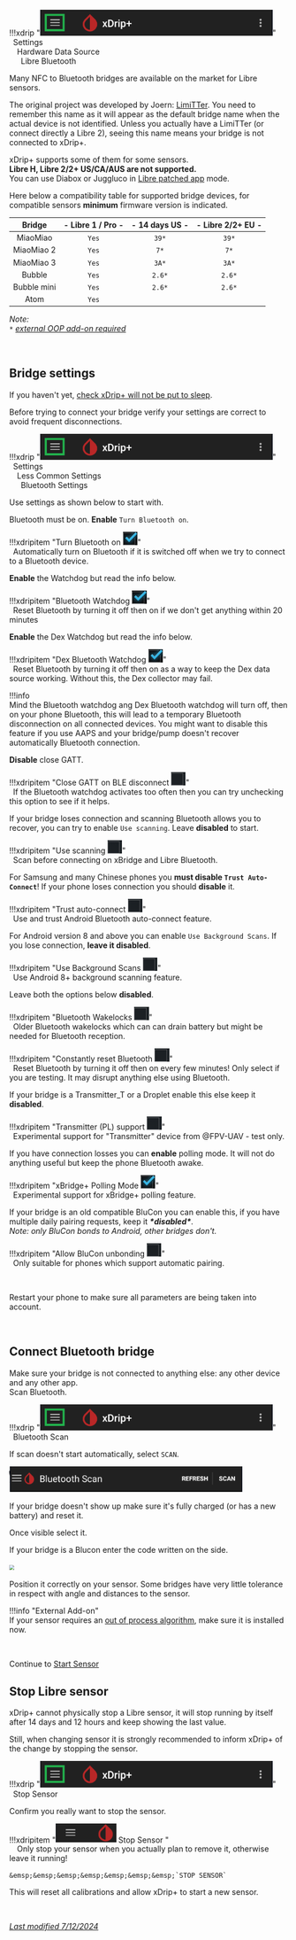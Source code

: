 !!!xdrip "<img src="../../images/hamburger_menu.png" style="zoom:75%;" />"  
    &ensp;Settings  
    &emsp;Hardware Data Source  
    &ensp;&emsp;Libre Bluetooth

Many NFC to Bluetooth bridges are available on the market for Libre sensors.

The original project was developed by Joern: [LimiTTer](https://github.com/JoernL/LimiTTer). You need to remember this name as it will appear as the default bridge name when the actual device is not identified. Unless you actually have a LimiTTer (or connect directly a Libre 2), seeing this name means your bridge is not connected to xDrip+.

xDrip+ supports some of them for some sensors.  
**Libre H, Libre 2/2+ US/CA/AUS are not supported.**  
You can use Diabox or Juggluco in [Libre patched app](/install/libre2patch/) mode.

Here below a compatibility table for supported bridge devices, for compatible sensors **minimum** firmware version is indicated.

|   Bridge    | - Libre 1 / Pro - | - 14 days US - | - Libre 2/2+ EU - |
| :---------: | :---------------: | :------------: | :---------------: |
|  MiaoMiao   |       `Yes`       |     `39*`      |       `39*`       |
| MiaoMiao 2  |       `Yes`       |      `7*`      |       `7*`        |
| MiaoMiao 3  |       `Yes`       |     `3A*`      |       `3A*`       |
|   Bubble    |       `Yes`       |     `2.6*`     |      `2.6*`       |
| Bubble mini |       `Yes`       |     `2.6*`     |      `2.6*`       |
|    Atom     |       `Yes`       |                |                   |

*Note:*  
*`*` [external OOP add-on required](../../use/OOP)*

</br>

## Bridge settings

If you haven't yet, [check xDrip+ will not be put to sleep](../install/#make-sure-xdrip-will-not-be-put-to-sleep).

Before trying to connect your bridge verify your settings are correct to avoid frequent disconnections.

!!!xdrip "<img src="../../images/hamburger_menu.png" style="zoom:75%;" />"  
    &ensp;Settings  
    &emsp;Less Common Settings  
    &ensp;&emsp;Bluetooth Settings  

Use settings as shown below to start with.

Bluetooth must be on. **Enable** `Turn Bluetooth on`.

!!!xdripitem "Turn Bluetooth on <span class='symbol'><img src="../../images/EN.png" style="zoom:75%;" /></span>"  
    &ensp;Automatically turn on Bluetooth if it is switched off when we try to connect to a Bluetooth device.

**Enable** the Watchdog but read the info below.

!!!xdripitem "Bluetooth Watchdog <span class='symbol'><img src="../../images/EN.png" style="zoom:75%;" /></span>"  
    &ensp;Reset Bluetooth by turning it off then on if we don't get anything within 20 minutes

**Enable** the Dex Watchdog but read the info below.

!!!xdripitem "Dex Bluetooth Watchdog <span class='symbol'><img src="../../images/EN.png" style="zoom:75%;" /></span>"  
    &ensp;Reset Bluetooth by turning it off then on as a way to keep the Dex data source working. Without this, the Dex collector may fail.

!!!info  
    Mind the Bluetooth watchdog ang Dex Bluetooth watchdog will turn off, then on your phone Bluetooth, this will lead to a temporary Bluetooth disconnection on all connected devices. You might want to disable this feature if you use AAPS and your bridge/pump doesn't recover automatically Bluetooth connection.

**Disable** close GATT.

!!!xdripitem "Close GATT on BLE disconnect <span class='symbol'><img src="../../images/DIS.png" style="zoom:75%;" /></span>"  
    &ensp;If the Bluetooth watchdog activates too often then you can try unchecking this option to see if it helps.

If your bridge loses connection and scanning Bluetooth allows you to recover, you can try to enable `Use scanning`. Leave **disabled** to start.

!!!xdripitem "Use scanning <span class='symbol'><img src="../../images/DIS.png" style="zoom:75%;" /></span>"  
    &ensp;Scan before connecting on xBridge and Libre Bluetooth.

For Samsung and many Chinese phones you **must disable `Trust Auto-Connect`**! If your phone loses connection you should **disable** it.

!!!xdripitem "Trust auto-connect <span class='symbol'><img src="../../images/DIS.png" style="zoom:75%;" /></span>"  
    &ensp;Use and trust Android Bluetooth auto-connect feature.

For Android version 8 and above you can enable `Use Background Scans`. If you lose connection, **leave it disabled**.

!!!xdripitem "Use Background Scans <span class='symbol'><img src="../../images/DIS.png" style="zoom:75%;" /></span>"  
    &ensp;Use Android 8+ background scanning feature.

Leave both the options below **disabled**.

!!!xdripitem "Bluetooth Wakelocks <span class='symbol'><img src="../../images/DIS.png" style="zoom:75%;" /></span>"  
    &ensp;Older Bluetooth wakelocks which can can drain battery but might be needed for Bluetooth reception.  

!!!xdripitem "Constantly reset Bluetooth <span class='symbol'><img src="../../images/DIS.png" style="zoom:75%;" /></span>"  
    &ensp;Reset Bluetooth by turning it off then on every few minutes! Only select if you are testing. It may disrupt anything else using Bluetooth.

If your bridge is a Transmitter_T or a Droplet enable this else keep it **disabled**.

!!!xdripitem "Transmitter (PL) support <span class='symbol'><img src="../../images/DIS.png" style="zoom:75%;" /></span>"  
    &ensp;Experimental support for "Transmitter" device from @FPV-UAV - test only.

If you have connection losses you can **enable** polling mode. It will not do anything useful but keep the phone Bluetooth awake.

!!!xdripitem "xBridge+ Polling Mode <span class='symbol'><img src="../../images/EN.png" style="zoom:75%;" /></span>"  
    &ensp;Experimental support for xBridge+ polling feature.

If your bridge is an old compatible BluCon you can enable this, if you have multiple daily pairing requests, keep it ***\*disabled\****.   
*Note: only BluCon bonds to Android, other bridges don't.*

!!!xdripitem "Allow BluCon unbonding <span class='symbol'><img src="../../images/DIS.png" style="zoom:75%;" /></span>"  
    &ensp;Only suitable for phones which support automatic pairing. 

</br>

Restart your phone to make sure all parameters are being taken into account.

</br>

## Connect Bluetooth bridge

Make sure your bridge is not connected to anything else: any other device and any other app.  
Scan Bluetooth.

!!!xdrip "<img src="../../images/hamburger_menu.png" style="zoom:75%;" />"  
    &ensp;Bluetooth Scan  

If scan doesn't start automatically, select `SCAN`.

<img src="../../images/M-BTscan.png" style="zoom:75%;" />

If your bridge doesn't show up make sure it's fully charged (or has a new battery) and reset it.

Once visible select it.

If your bridge is a Blucon enter the code written on the side. 

<img src="../images/M-BT-BK.png" style="zoom:55%;" />

Position it correctly on your sensor. Some bridges have very little tolerance in respect with angle and distances to the sensor.

!!!info "External Add-on"  
    If your sensor requires an [out of process algorithm](../../use/OOP), make sure it is installed now.

</br>

Continue to [Start Sensor](../../use/startsensor/#libre)

## Stop Libre sensor

xDrip+ cannot physically stop a Libre sensor, it will stop running by itself after 14 days and 12 hours and keep showing the last value.

Still, when changing sensor it is strongly recommended to inform xDrip+ of the change by stopping the sensor.

!!!xdrip "<img src="../../images/hamburger_menu.png" style="zoom:75%;" />"  
    &ensp;Stop Sensor  

Confirm you really want to stop the sensor.

!!!xdripitem "<img src="../../images/BDM.png" style="zoom:75%;" /> Stop Sensor <span class='symbol'></span>"  
      &emsp;Only stop your sensor when you actually plan to remove it, otherwise leave it running!  
       

    &emsp;&emsp;&emsp;&emsp;&emsp;&emsp;&emsp;`STOP SENSOR`

This will reset all calibrations and allow xDrip+ to start a new sensor.

</br>

[*Last modified 7/12/2024*](https://github.com/NightscoutFoundation/xDrip/releases/tag/2024.11.26)